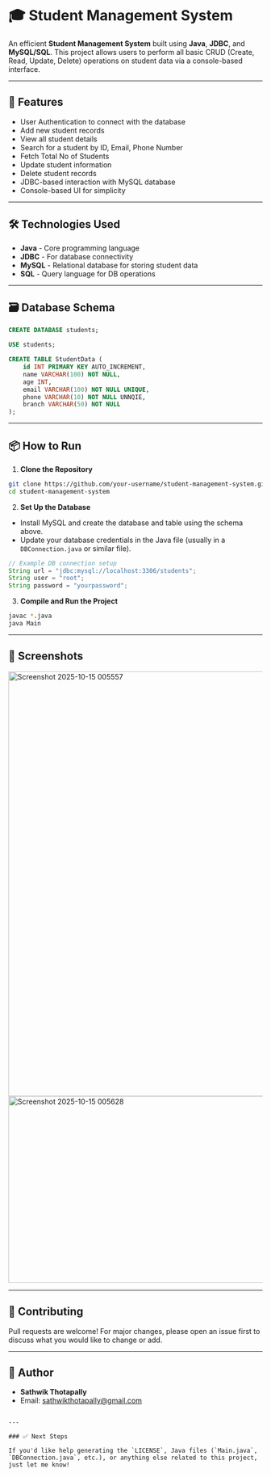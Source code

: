 # 🎓 Student Management System

An efficient **Student Management System** built using **Java**, **JDBC**, and **MySQL/SQL**. This project allows users to perform all basic CRUD (Create, Read, Update, Delete) operations on student data via a console-based interface.

---

## 🚀 Features

- User Authentication to connect with the database
- Add new student records
- View all student details
- Search for a student by ID, Email, Phone Number
- Fetch Total No of Students
- Update student information
- Delete student records
- JDBC-based interaction with MySQL database
- Console-based UI for simplicity

---

## 🛠️ Technologies Used

- **Java** - Core programming language
- **JDBC** - For database connectivity
- **MySQL** - Relational database for storing student data
- **SQL** - Query language for DB operations

---

## 🗃️ Database Schema

```sql
CREATE DATABASE students;

USE students;

CREATE TABLE StudentData (
    id INT PRIMARY KEY AUTO_INCREMENT,
    name VARCHAR(100) NOT NULL,
    age INT,
    email VARCHAR(100) NOT NULL UNIQUE,
    phone VARCHAR(10) NOT NULL UNNQIE,
    branch VARCHAR(50) NOT NULL
);
````

---

## 📦 How to Run

1. **Clone the Repository**

```bash
git clone https://github.com/your-username/student-management-system.git
cd student-management-system
```

2. **Set Up the Database**

* Install MySQL and create the database and table using the schema above.
* Update your database credentials in the Java file (usually in a `DBConnection.java` or similar file).

```java
// Example DB connection setup
String url = "jdbc:mysql://localhost:3306/students";
String user = "root";
String password = "yourpassword";
```

3. **Compile and Run the Project**

```bash
javac *.java
java Main
```

---

## 📸 Screenshots

<img width="1911" height="841" alt="Screenshot 2025-10-15 005557" src="https://github.com/user-attachments/assets/d1b8d548-647c-4c75-9a97-5705da7819a7" />
<img width="1919" height="370" alt="Screenshot 2025-10-15 005628" src="https://github.com/user-attachments/assets/e3c986f4-7118-44f4-afd5-6e103f07305a" />


---

## 🤝 Contributing

Pull requests are welcome! For major changes, please open an issue first to discuss what you would like to change or add.

---


## 👤 Author

* **Sathwik Thotapally**
* Email: [sathwikthotapally@gmail.com](mailto:your.sathwikthotapally@gmail.com)

```

---

### ✅ Next Steps

If you'd like help generating the `LICENSE`, Java files (`Main.java`, `DBConnection.java`, etc.), or anything else related to this project, just let me know!

